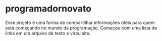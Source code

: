 # programadornovato
Esse projeto é uma forma de compartilhar informações úteis para quem está começando no mundo da programação. Começou com uma lista de links em um arquivo de texto e virou site.
